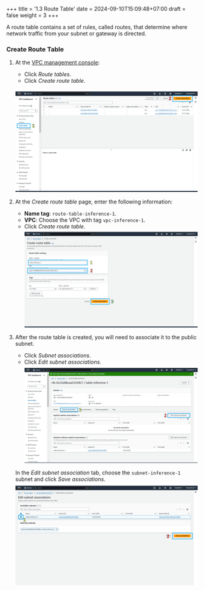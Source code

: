 +++
title = '1.3 Route Table'
date = 2024-09-10T15:09:48+07:00
draft = false
weight = 3
+++

A route table contains a set of rules, called routes, that determine where network traffic from your subnet
or gateway is directed.

### Create Route Table
1. At the [VPC management console](https://console.aws.amazon.com/vpc/home):
    - Click *Route tables*.
    - Click *Create route table*.
   
    ![Route Table Console](/static/images/1-vpc-in-aws/img-8.png)

2. At the *Create route table* page, enter the following information:
    - **Name tag**: `route-table-inference-1`.
    - **VPC**: Choose the VPC with tag `vpc-inference-1`.
    - Click *Create route table*.
    ![Create Route Table](/static/images/1-vpc-in-aws/img-9.png)

3. After the route table is created, you will need to associate it to the public subnet.
    - Click *Subnet associations*.
    - Click *Edit subnet associations*.
    ![Associate Route Table](/static/images/1-vpc-in-aws/img-10.png)

    In the *Edit subnet association* tab, choose the `subnet-inference-1` subnet and click *Save associations*.
    ![Edit Subnet Association](/static/images/1-vpc-in-aws/img-11.png)
